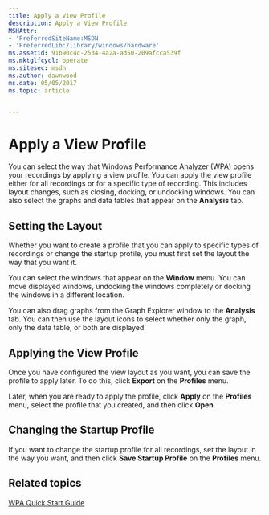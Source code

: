 ```yaml
---
title: Apply a View Profile
description: Apply a View Profile
MSHAttr:
- 'PreferredSiteName:MSDN'
- 'PreferredLib:/library/windows/hardware'
ms.assetid: 91b90c4c-2534-4a2a-ad50-209afcca539f
ms.mktglfcycl: operate
ms.sitesec: msdn
ms.author: dawnwood
ms.date: 05/05/2017
ms.topic: article


---
```


# Apply a View Profile


You can select the way that Windows Performance Analyzer (WPA) opens your recordings by applying a view profile. You can apply the view profile either for all recordings or for a specific type of recording. This includes layout changes, such as closing, docking, or undocking windows. You can also select the graphs and data tables that appear on the **Analysis** tab.

## Setting the Layout


Whether you want to create a profile that you can apply to specific types of recordings or change the startup profile, you must first set the layout the way that you want it.

You can select the windows that appear on the **Window** menu. You can move displayed windows, undocking the windows completely or docking the windows in a different location.

You can also drag graphs from the Graph Explorer window to the **Analysis** tab. You can then use the layout icons to select whether only the graph, only the data table, or both are displayed.

## Applying the View Profile


Once you have configured the view layout as you want, you can save the profile to apply later. To do this, click **Export** on the **Profiles** menu.

Later, when you are ready to apply the profile, click **Apply** on the **Profiles** menu, select the profile that you created, and then click **Open**.

## Changing the Startup Profile


If you want to change the startup profile for all recordings, set the layout in the way you want, and then click **Save Startup Profile** on the **Profiles** menu.

## Related topics


[WPA Quick Start Guide](wpa-quick-start-guide.md)

 

 







